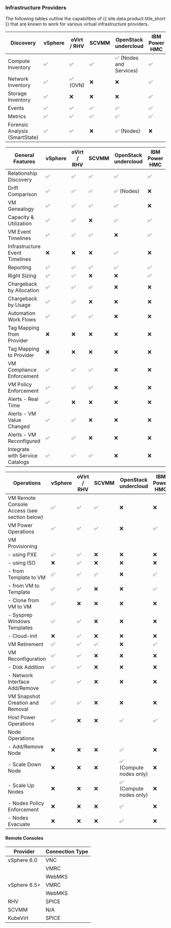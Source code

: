 ### Infrastructure Providers

 The following tables outline the capabilities of {{ site.data.product.title_short }} that are known to work for various virtual infrastructure providers.

| Discovery                                                    | vSphere | oVirt / RHV | SCVMM | OpenStack undercloud    | IBM Power HMC | KubeVirt |
| ------------------------------------------------------------ | ------- | ----------- | ----- | ----------------------- | ------------- | -------- |
| Compute Inventory                                            | ✅      | ✅          | ✅    | ✅ (Nodes and Services) | ✅            | ✅         |
| Network Inventory                                            | ✅      | ✅ (OVN)    | ❌    | ❌                      | ✅            | ❌          |
| Storage Inventory                                            | ✅      | ❌          | ❌    | ❌                      | ✅            | ✅         |
| Events                                                       | ✅      | ✅          | ✅    | ✅                      | ✅            | ❌          |
| Metrics                                                      | ✅      | ✅          | ✅    | ✅                      | ✅            | ❌          |
| Forensic Analysis (SmartState)                               | ✅      | ✅          | ❌    | ✅ (Nodes)              | ❌            | ❌          |

| General Features                                             | vSphere | oVirt / RHV | SCVMM | OpenStack undercloud | IBM Power HMC | KubeVirt |
| ------------------------------------------------------------ | ------- | ----------- | ------| -------------------- | ------------- | -------- |
| Relationship Discovery                                       | ✅      | ✅          | ✅    | ✅                   | ✅            | ✅         |
| Drift Comparison                                             | ✅      | ✅          | ✅    | ✅ (Nodes)           | ❌            | ❌          |
| VM Genealogy                                                 | ✅      | ✅          | ✅    | ✅                   | ❌            | ✅         |
| Capacity & Utilization                                       | ✅      | ✅          | ❌    | ✅                   | ✅            | ❌          |
| VM Event Timelines                                           | ✅      | ✅          | ✅    | ❌                   | ✅            | ❌          |
| Infrastructure Event Timelines                               | ❌      | ❌          | ❌    | ✅                   | ❌            | ❌          |
| Reporting                                                    | ✅      | ✅          | ✅    | ✅                   | ✅            | ✅         |
| Right Sizing                                                 | ✅      | ✅          | ❌    | ❌                   | ✅            | ❌          |
| Chargeback by Allocation                                     | ✅      | ✅          | ✅    | ❌                   | ❌            | ❌          |
| Chargeback by Usage                                          | ✅      | ✅          | ❌    | ❌                   | ❌            | ❌          |
| Automation Work Flows                                        | ✅      | ✅          | ✅    | ❌                   | ❌            | ❌          |
| Tag Mapping from Provider                                    | ❌      | ❌          | ❌    | ❌                   | ❌            | ❌          |
| Tag Mapping to Provider                                      | ❌      | ❌          | ❌    | ❌                   | ❌            | ❌          |
| VM Compliance Enforcement                                    | ✅      | ✅          | ✅    | ❌                   | ❌            | ❌          |
| VM Policy Enforcement                                        | ✅      | ✅          | ✅    | ❌                   | ❌            | ❌          |
| Alerts - Real Time                                           | ✅      | ❌          | ❌    | ❌                   | ❌            | ❌          |
| Alerts - VM Value Changed                                    | ✅      | ✅          | ❌    | ❌                   | ❌            | ❌          |
| Alerts - VM Reconfigured                                     | ✅      | ✅          | ❌    | ❌                   | ❌            | ❌          |
| Integrate with Service Catalogs                              | ✅      | ✅          | ✅    | ❌                   | ❌            | ❌          |

| Operations                                                   | vSphere | oVirt / RHV | SCVMM | OpenStack undercloud    | IBM Power HMC | KubeVirt |
| ------------------------------------------------------------ | ------- | ----------- | ----- | ----------------------- | --------------| -------- |
| VM Remote Console Access (see section below)                 | ✅      | ✅          | ✅    | ❌                      | ❌            | ✅         |
| VM Power Operations                                          | ✅      | ✅          | ✅    | ❌                      | ✅            | ✅         |
| VM Provisioning                                              |         |             |       |                         |               |
|   - using PXE                                                | ✅      | ✅          | ❌    | ❌                      | ❌            | ❌          |
|   - using ISO                                                | ❌      | ✅          | ❌    | ❌                      | ❌            | ❌          |
|   - from Template to VM                                      | ✅      | ✅          | ✅    | ❌                      | ✅            | ✅         |
|   - from VM to Template                                      | ✅      | ✅          | ❌    | ❌                      | ✅            | ❌          |
|   - Clone from VM to VM                                      | ✅      | ❌          | ❌    | ❌                      | ❌            | ❌          |
|   - Sysprep Windows Templates                                | ✅      | ✅          | ❌    | ❌                      | ❌            | ❌          |
|   - Cloud-init                                               | ❌      | ✅          | ❌    | ❌                      | ❌            | ❌          |
| VM Retirement                                                | ✅      | ✅          | ✅    | ❌                      | ✅            | ✅         |
| VM Reconfiguration                                           | ✅      | ✅          | ❌    | ❌                      | ❌            | ❌          |
|   - Disk Addition                                            | ✅      | ✅          | ❌    | ❌                      | ❌            | ❌          |
|   - Network Interface Add/Remove                             | ✅      | ✅          | ❌    | ❌                      | ❌            | ❌          |
| VM Snapshot Creation and Removal                             | ✅      | ✅          | ❌    | ❌                      | ❌            | ❌          |
| Host Power Operations                                        | ✅      | ❌          | ❌    | ✅                      | ✅            | ❌          |
| Node Operations                                              |         |             |       |                         |               | ❌          |
|   - Add/Remove Node                                          | ❌      | ❌          | ❌    | ✅                      | ❌            | ❌          |
|   - Scale Down Node                                          | ❌      | ❌          | ❌    | ✅ (Compute nodes only) | ❌            | ❌          |
|   - Scale Up Nodes                                           | ❌      | ❌          | ❌    | ✅ (Compute nodes only) | ❌            | ❌          |
|   - Nodes Policy Enforcement                                 | ❌      | ❌          | ❌    | ✅                      | ❌            | ❌          |
|   - Nodes Evacuate                                           | ❌      | ❌          | ❌    | ✅                      | ❌            | ❌          |

#### Remote Consoles

| Provider     | Connection Type |
| ------------ | --------------- |
| vSphere 6.0  | VNC             |
|              | VMRC            |
|              | WebMKS          |
| vSphere 6.5+ | VMRC            |
|              | WebMKS          |
| RHV          | SPICE           |
| SCVMM        | N/A             |
| KubeVirt     | SPICE           |
